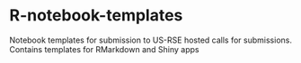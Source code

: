 # R-notebook-templates
Notebook templates for submission to US-RSE hosted calls for submissions. Contains templates for RMarkdown and Shiny apps
